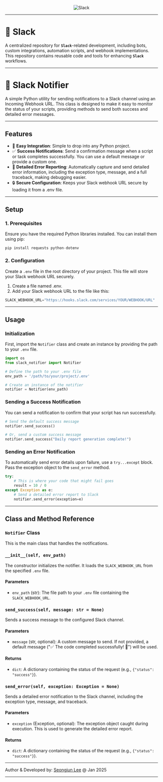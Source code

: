 <div align="center">
  <div style="display: inline-block;">
    <img style="max-width:100%; display: block;"
      src="https://d34u8crftukxnk.cloudfront.net/slackpress/prod/sites/6/slack-logo-slide.png"
      alt="Slack"/>
  </div>
</div>

---

# 🔔 Slack
A centralized repository for **`Slack`**-related development, including bots, custom integrations, automation scripts, and webhook implementations. This repository contains reusable code and tools for enhancing **`Slack`** workflows.

---

# 📩 Slack Notifier
A simple Python utility for sending notifications to a Slack channel using an Incoming Webhook URL. This class is designed to make it easy to monitor the status of your scripts, providing methods to send both success and detailed error messages.

---

## Features
* 🧩 **Easy Integration**: Simple to drop into any Python project.
* ✅ **Success Notifications**: Send a confirmation message when a script or task completes successfully. You can use a default message or provide a custom one.
* 🐛 **Detailed Error Reporting**: Automatically capture and send detailed error information, including the exception type, message, and a full traceback, making debugging easier.
* 🔒 **Secure Configuration**: Keeps your Slack webhook URL secure by loading it from a .env file.

---

## Setup
### 1. Prerequisites
Ensure you have the required Python libraries installed. You can install them using pip:

```python
pip install requests python-dotenv
```

### 2. Configuration
Create a `.env` file in the root directory of your project. This file will store your Slack webhook URL securely.
1. Create a file named .env.
2. Add your Slack webhook URL to the file like this:

```python
SLACK_WEBHOOK_URL="https://hooks.slack.com/services/YOUR/WEBHOOK/URL"
```

---

## Usage
### Initialization
First, import the `Notifier` class and create an instance by providing the path to your `.env` file.

```python
import os
from slack_notifier import Notifier

# Define the path to your .env file
env_path = '/path/to/your/project/.env'

# Create an instance of the notifier
notifier = Notifier(env_path)
```

### Sending a Success Notification
You can send a notification to confirm that your script has run successfully.

```python
# Send the default success message
notifier.send_success()

# Or, send a custom success message
notifier.send_success("Daily report generation complete!")
```

### Sending an Error Notification
To automatically send error details upon failure, use a `try...except` block. Pass the exception object to the `send_error` method.

```python
try:
    # This is where your code that might fail goes
    result = 10 / 0
except Exception as e:
    # Send a detailed error report to Slack
    notifier.send_error(exception=e)
```

---

## Class and Method Reference
### `Notifier` Class
This is the main class that handles the notifications.

### `__init__(self, env_path)`
The constructor initializes the notifier. It loads the `SLACK_WEBHOOK_URL` from the specified `.env` file.

#### Parameters
* `env_path` (str): The file path to your `.env` file containing the `SLACK_WEBHOOK_URL`.

### `send_success(self, message: str = None)`
Sends a success message to the configured Slack channel.

#### Parameters
* `message` (str, optional): A custom message to send. If not provided, a default message ("✅ The code completed successfully! 🚀") will be used.

#### Returns
* `dict`: A dictionary containing the status of the request (e.g., `{"status": "success"}`).

### `send_error(self, exception: Exception = None)`
Sends a detailed error notification to the Slack channel, including the exception type, message, and traceback.

#### Parameters
* `exception` (Exception, optional): The exception object caught during execution. This is used to generate the detailed error report.

#### Returns
* `dict`: A dictionary containing the status of the request (e.g., `{"status": "success"}`).

---

Author & Developed by: [Seongjun Lee](mailto:seongjunlee4473@gmail.com?subject=Questions%20for%20GitHub%20projects) @ Jan 2025

---

